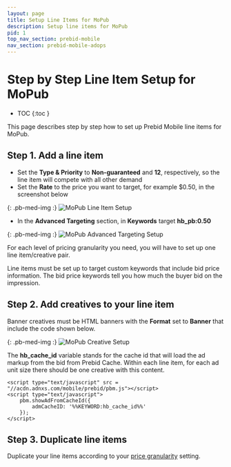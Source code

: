 ```yaml
---
layout: page
title: Setup Line Items for MoPub
description: Setup line items for MoPub
pid: 1
top_nav_section: prebid-mobile
nav_section: prebid-mobile-adops
---
```



<div class="bs-docs-section" markdown="1">

# Step by Step Line Item Setup for MoPub

* TOC
{:toc }

This page describes step by step how to set up Prebid Mobile line items for MoPub.

## Step 1. Add a line item

- Set the **Type & Priority** to **Non-guaranteed** and **12**, respectively, so the line item will compete with all other demand
- Set the **Rate** to the price you want to target, for example $0.50, in the screenshot below

{: .pb-med-img :}
  ![MoPub Line Item Setup]({{site.github.url}}/assets/images/prebid-mobile/adops-line-item-setup-mopub/mopub1.png "Example MoPub Line Item")

- In the **Advanced Targeting** section, in **Keywords** target **hb_pb:0.50**

{: .pb-med-img :}
  ![MoPub Advanced Targeting Setup]({{site.github.url}}/assets/images/prebid-mobile/adops-line-item-setup-mopub/mopub2.png "Example MoPub Advanced Targeting")

For each level of pricing granularity you need, you will have to set up one line item/creative pair.

Line items must be set up to target custom keywords that include bid price information. The bid price keywords tell you how much the buyer bid on the impression.

## Step 2. Add creatives to your line item

Banner creatives must be HTML banners with the **Format** set to **Banner** that include the code shown below.

{: .pb-med-img :}
  ![MoPub Creative Setup]({{site.github.url}}/assets/images/prebid-mobile/adops-line-item-setup-mopub/mopub3.png "Example MoPub Creative")

The **hb_cache_id** variable stands for the cache id that will load the ad markup from the bid from Prebid Cache. Within each line item, for each ad unit size there should be one creative with this content. 

```
<script type="text/javascript" src = "//acdn.adnxs.com/mobile/prebid/pbm.js"></script>
<script type="text/javascript">
    pbm.showAdFromCacheId({
        admCacheID: '%%KEYWORD:hb_cache_id%%'  
    });
</script>
```

## Step 3. Duplicate line items

Duplicate your line items according to your [price granularity]({{site.github.url}}/prebid-mobile/adops-price-granularity.html) setting. 

</div>
